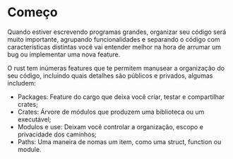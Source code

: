 # Começo

Quando estiver escrevendo programas grandes, organizar seu código será muito importante, agrupando funcionalidades e separando o código com características distintas você vai entender melhor na hora de arrumar um bug ou implementar uma nova feature. 

O rust tem inúmeras features que te permitem manusear a organização do seu código, incluindo quais detalhes são públicos e privados, algumas includem:

- Packages: Feature do cargo que deixa você criar, testar e compartilhar crates;
- Crates: Árvore de módulos que produzem uma biblioteca ou um executável;
- Modulos e use: Deixam você controlar a organização, escopo e privacidade dos caminhos;
- Paths: Uma maneira de nomas um item, como uma struct, function ou module.


